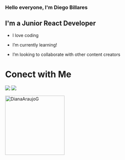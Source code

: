 ### Hello everyone, I'm Diego Billares



## I'm a Junior React  Developer



-  I love coding

-  I’m currently learning!

-  I’m looking to collaborate with other content creators


# Conect with Me

<p  align="center">

<p>
<a href="https://www.linkedin.com/in/diego-billares-941188204/"><img src="https://img.icons8.com/color/48/000000/linkedin.png" /><a/>
<a href="mailto:billaresdiego@gmail.com"><img src="https://img.icons8.com/color/48/000000/ms-outlook.png" /><a/>
</p>

<a  href="https://github.com/DiegoBillares1998/"><img  align="center"  src="https://github-readme-stats.vercel.app/api?username=DiegoBillares1998&show_icons=true&theme=dracula"  alt="DianaAraujoG"  height="192px"/></a>

</p>

